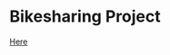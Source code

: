 # Bikesharing Project
<a href="https://public.tableau.com/app/profile/noor.al.kubati/viz/Challenge15_16776484022280/Story1?publish=yes" target="_blank" rel="noreferrer noopener"> Here </a>
